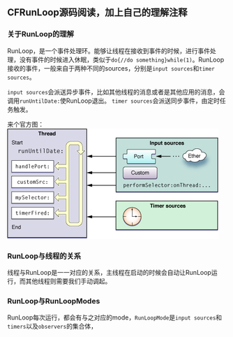 ## CFRunLoop源码阅读，加上自己的理解注释

### 关于RunLoop的理解

RunLoop，是一个事件处理环。能够让线程在接收到事件的时候，进行事件处理，没有事件的时候进入休眠，类似于`do{//do something}while(1)`。RunLoop接收的事件，一般来自于两种不同的sources，分别是`input sources`和`timer sources`。

`input sources`会派送异步事件，比如其他线程的消息或者是其他应用的消息，会调用`runUntilDate:`使RunLoop退出。
`timer sources`会派送同步事件，由定时任务触发。

来个官方图：
![image](runloop_structure.jpg)

### RunLoop与线程的关系
线程与RunLoop是一一对应的关系，主线程在启动的时候会自动让RunLoop运行，而其他线程则需要我们手动调起。

### RunLoop与RunLoopModes
RunLoop每次运行，都会有与之对应的mode，`RunLoopMode`是`input sources`和`timers`以及`observers`的集合体，

